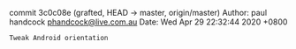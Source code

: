 commit 3c0c08e (grafted, HEAD -> master, origin/master)
Author: paul handcock <phandcock@live.com.au>
Date:   Wed Apr 29 22:32:44 2020 +0800

    Tweak Android orientation
